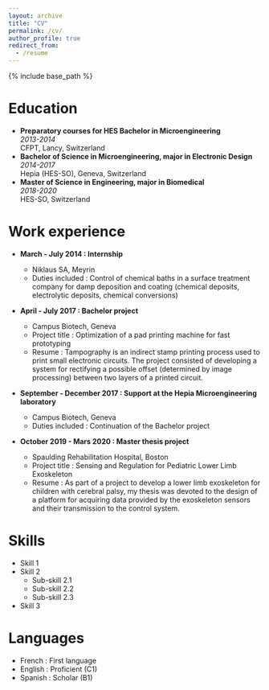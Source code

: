 ```yaml
---
layout: archive
title: "CV"
permalink: /cv/
author_profile: true
redirect_from:
  - /resume
---
```


{% include base_path %}

Education
======
* **Preparatory courses for HES Bachelor in Microengineering**  
  *2013-2014*  
  CFPT, Lancy, Switzerland
* **Bachelor of Science in Microengineering, major in Electronic Design**  
  *2014-2017*  
  Hepia (HES-SO), Geneva, Switzerland 
* **Master of Science in Engineering, major in Biomedical**  
  *2018-2020*  
  HES-SO, Switzerland

Work experience
======
* **March - July 2014 : Internship**
  * Niklaus SA, Meyrin
  * Duties included : Control of chemical baths in a surface treatment company for damp
    deposition and coating (chemical deposits, electrolytic deposits,
    chemical conversions)

* **April - July 2017 : Bachelor project**
  * Campus Biotech, Geneva
  * Project title : Optimization of a pad printing machine for fast prototyping
  * Resume : Tampography is an indirect stamp printing process used to print small
    electronic circuits. The project consisted of developing a system for
    rectifying a possible offset (determined by image processing) between
    two layers of a printed circuit.

* **September - December 2017 : Support at the Hepia Microengineering laboratory**
  * Campus Biotech, Geneva
  * Duties included : Continuation of the Bachelor project
  
* **October 2019 - Mars 2020 : Master thesis project**
  * Spaulding Rehabilitation Hospital, Boston
  * Project title : Sensing and Regulation for Pediatric Lower Limb Exoskeleton
  * Resume : As part of a project to develop a lower limb exoskeleton for children
    with cerebral palsy, my thesis was devoted to the design of a platform
    for acquiring data provided by the exoskeleton sensors and their
    transmission to the control system.
  
Skills
======
* Skill 1
* Skill 2
  * Sub-skill 2.1
  * Sub-skill 2.2
  * Sub-skill 2.3
* Skill 3

Languages
======
* French : First language
* English : Proficient (C1)
* Spanish : Scholar (B1)
